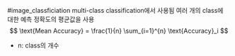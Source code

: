 #image_classficiation 
multi-class classification에서 사용됨
여러 개의 class에 대한 예측 정확도의 평균값을 사용
$$
\text{Mean Accuracy} = \frac{1}{n} \sum_{i=1}^{n} \text{Accuracy}_i
$$
- n: class의 개수
